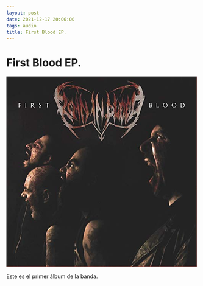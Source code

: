 ```yaml
---
layout: post
date: 2021-12-17 20:06:00
tags: audio
title: First Blood EP.
---
```

# First Blood EP.

![First Blood EP](./images/firstblood.jpg)

Este es el primer álbum de la banda.